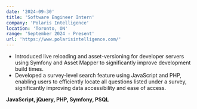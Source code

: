 ```yaml
---
date: '2024-09-30'
title: 'Software Engineer Intern'
company: 'Polaris Intelligence'
location: 'Toronto, ON'
range: 'September 2024 - Present'
url: 'https://www.polarisintelligence.com/'
---
```



- Introduced live reloading and asset-versioning for developer servers using Symfony and Asset Mapper to significantly improve development build times.
- Developed a survey-level search feature using JavaScript and PHP, enabling users to efficiently locate all questions listed under a survey, significantly improving data accessibility and ease of access.


**JavaScript, jQuery, PHP, Symfony, PSQL**
